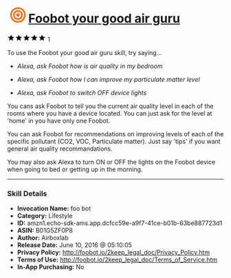 # &nbsp;<img src="skill_icon" alt="Foobot your good air guru icon" width="36"> [Foobot your good air guru](http://alexa.amazon.com/#skills/amzn1.echo-sdk-ams.app.dcfcc59e-a9f7-41ce-b01b-63be887723d1)
![5 stars](../../images/ic_star_black_18dp_1x.png)![5 stars](../../images/ic_star_black_18dp_1x.png)![5 stars](../../images/ic_star_black_18dp_1x.png)![5 stars](../../images/ic_star_black_18dp_1x.png)![5 stars](../../images/ic_star_black_18dp_1x.png) 1

To use the Foobot your good air guru skill, try saying...

* *Alexa, ask Foobot how is air quality in my bedroom*

* *Alexa, ask Foobot how I can improve my particulate matter level*

* *Alexa, ask Foobot to switch OFF device lights*

You cans ask Foobot to tell you the current air quality level in each of the rooms where you have a device located. You can just ask for the level at 'home' in you have only one Foobot.

You can ask Foobot for recommendations on improving levels of each of the specific pollutant (CO2, VOC, Particulate matter). Just say 'tips' if you want general air quality recommandations.

You may also ask Alexa to turn ON or OFF the lights on the Foobot device when going to bed or getting up in the morning.

***

### Skill Details

* **Invocation Name:** foo bot
* **Category:** Lifestyle
* **ID:** amzn1.echo-sdk-ams.app.dcfcc59e-a9f7-41ce-b01b-63be887723d1
* **ASIN:** B01G5ZF0P8
* **Author:** Airboxlab
* **Release Date:** June 10, 2016 @ 05:10:05
* **Privacy Policy:** http://foobot.io/2keep_legal_doc/Privacy_Policy.htm
* **Terms of Use:** http://foobot.io/2keep_legal_doc/Terms_of_Service.htm
* **In-App Purchasing:** No
